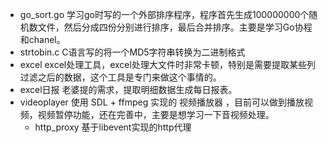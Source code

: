 * go_sort.go
  学习go时写的一个外部排序程序，程序首先生成100000000个随机数文件，然后分成四份分别进行排序，最后合并排序。主要是学习Go协程和chanel。
* strtobin.c
  C语言写的将一个MD5字符串转换为二进制格式
* excel
  excel处理工具，excel处理大文件时非常卡顿，特别是需要提取某些列过滤之后的数据，这个工具是专门来做这个事情的。
* excel日报
  老婆提的需求，提取明细数据生成每日报表。
* videoplayer
  使用 SDL + ffmpeg 实现的 视频播放器 ，目前可以做到播放视频，视频暂停功能，还在完善中，主要是想学习一下音视频处理。
  * http_proxy
    基于libevent实现的http代理


